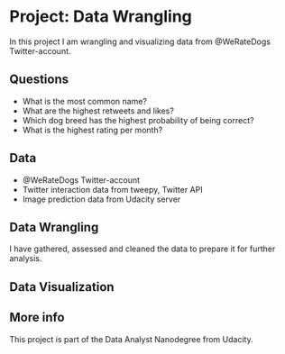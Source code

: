 # Project: Data Wrangling

In this project I am wrangling and visualizing data from @WeRateDogs Twitter-account.


## Questions

* What is the most common name?
* What are the highest retweets and likes?
* Which dog breed has the highest probability of being correct?
* What is the highest rating per month?


## Data

* @WeRateDogs Twitter-account
* Twitter interaction data from tweepy, Twitter API
* Image prediction data from Udacity server

## Data Wrangling

I have gathered, assessed and cleaned the data to prepare it for further analysis.

## Data Visualization

## More info

This project is part of the Data Analyst Nanodegree from Udacity.
